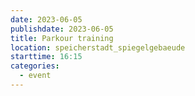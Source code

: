 ```yaml
---
date: 2023-06-05
publishdate: 2023-06-05
title: Parkour training
location: speicherstadt_spiegelgebaeude
starttime: 16:15
categories:
  - event
---
```



